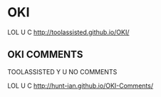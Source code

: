 # OKI
LOL U C http://toolassisted.github.io/OKI/

## OKI COMMENTS
TOOLASSISTED Y U NO COMMENTS

LOL U C http://hunt-ian.github.io/OKI-Comments/
